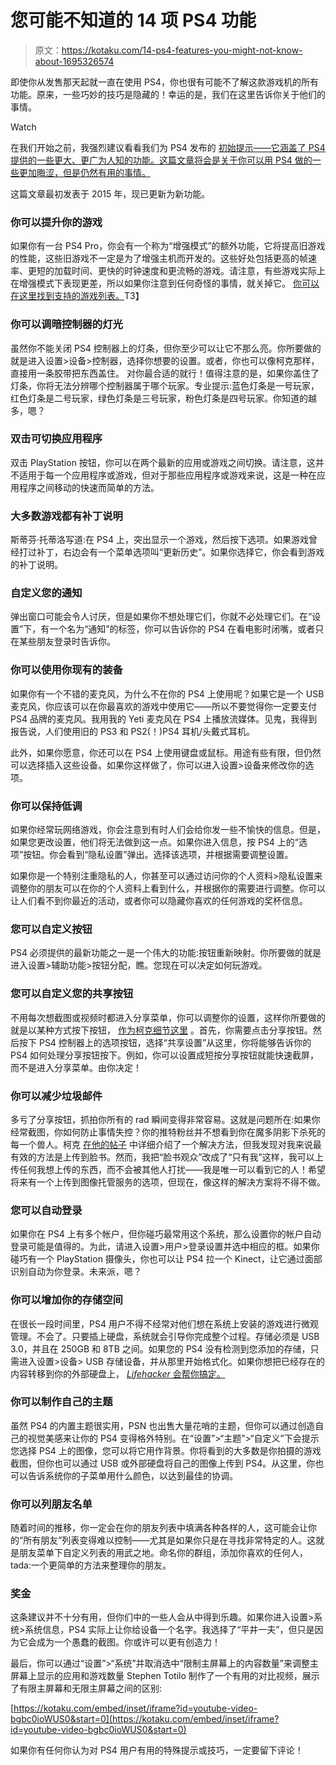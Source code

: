 # 您可能不知道的 14 项 PS4 功能

> 原文：<https://kotaku.com/14-ps4-features-you-might-not-know-about-1695326574>

即使你从发售那天起就一直在使用 PS4，你也很有可能不了解这款游戏机的所有功能。原来，一些巧妙的技巧是隐藏的！幸运的是，我们在这里告诉你关于他们的事情。

Watch

在我们开始之前，我强烈建议看看我们为 PS4 发布的 [初始提示——它涵盖了 PS4 提供的一些更大、更广为人知的功能。这篇文章将会是关于你可以用 PS4 做的一些更加晦涩，但是仍然有用的事情。](https://kotaku.com/tips-for-using-the-playstation-4-1465228783)

这篇文章最初发表于 2015 年，现已更新为新功能。

### 你可以提升你的游戏

如果你有一台 PS4 Pro，你会有一个称为“增强模式”的额外功能，它将提高旧游戏的性能，这些旧游戏不一定是为了增强主机而开发的。这些好处包括更高的帧速率、更短的加载时间、更快的时钟速度和更流畅的游戏。请注意，有些游戏实际上在增强模式下表现更差，所以如果你注意到任何奇怪的事情，就关掉它。 [你可以在这里找到支持的游戏列表。](https://www.resetera.com/threads/all-games-with-ps4-pro-enhancements.3101/)T3】

### 你可以调暗控制器的灯光

虽然你不能关闭 PS4 控制器上的灯条，但你至少可以让它不那么亮。你所要做的就是进入设置>设备>控制器，选择你想要的设置。或者，你也可以像柯克那样，直接用一条胶带把东西盖住。 对你最合适的就行！值得注意的是，如果你盖住了灯条，你将无法分辨哪个控制器属于哪个玩家。专业提示:蓝色灯条是一号玩家，红色灯条是二号玩家，绿色灯条是三号玩家，粉色灯条是四号玩家。你知道的越多，嗯？

### 双击可切换应用程序

双击 PlayStation 按钮，你可以在两个最新的应用或游戏之间切换。请注意，这并不适用于每一个应用程序或游戏，但对于那些应用程序或游戏来说，这是一种在应用程序之间移动的快速而简单的方法。

### 大多数游戏都有补丁说明

斯蒂芬·托蒂洛写道:在 PS4 上，突出显示一个游戏，然后按下选项。如果游戏曾经打过补丁，右边会有一个菜单选项叫“更新历史”。如果你选择它，你会看到游戏的补丁说明。

### 自定义您的通知

弹出窗口可能会令人讨厌，但是如果你不想处理它们，你就不必处理它们。在“设置”下，有一个名为“通知”的标签，你可以告诉你的 PS4 在看电影时闭嘴，或者只在某些朋友登录时告诉你。

### 你可以使用你现有的装备

如果你有一个不错的麦克风，为什么不在你的 PS4 上使用呢？如果它是一个 USB 麦克风，你应该可以在你最喜欢的游戏中使用它——所以不要觉得你一定要支付 PS4 品牌的麦克风。我用我的 Yeti 麦克风在 PS4 上播放流媒体。见鬼，我得到报告说，人们使用旧的 PS3 和 PS2(！)PS4 耳机/头戴式耳机。

此外，如果你愿意，你还可以在 PS4 上使用键盘或鼠标。用途有些有限，但仍然可以选择插入这些设备。如果你这样做了，你可以进入设置>设备来修改你的选项。

### 你可以保持低调

如果你经常玩网络游戏，你会注意到有时人们会给你发一些不愉快的信息。但是，如果您更改设置，他们将无法做到这一点。如果你进入信息，按 PS4 上的“选项”按钮。你会看到“隐私设置”弹出。选择该选项，并根据需要调整设置。

如果你是一个特别注重隐私的人，你甚至可以通过访问你的个人资料>隐私设置来调整你的朋友可以在你的个人资料上看到什么，并根据你的需要进行调整。你可以让人们看不到你最近的活动，或者你可以隐藏你喜欢的任何游戏的奖杯信息。

### 您可以自定义按钮

PS4 必须提供的最新功能之一是一个伟大的功能:按钮重新映射。你所要做的就是进入设置>辅助功能>按钮分配，瞧。您现在可以决定如何玩游戏。

### 您可以自定义您的共享按钮

不用每次想截图或视频时都进入分享菜单，你可以调整你的设置，这样你所要做的就是以某种方式按下按钮， [作为柯克细节这里](http://kotaku.com/how-to-record-videos-on-a-ps4-1585679861) 。首先，你需要点击分享按钮。然后按下 PS4 控制器上的选项按钮，选择“共享设置”从这里，你将能够告诉你的 PS4 如何处理分享按钮按下。例如，你可以设置成短按分享按钮就能快速截屏，而不是进入分享菜单。由你决定！

### 你可以减少垃圾邮件

多亏了分享按钮，抓拍你所有的 rad 瞬间变得非常容易。这就是问题所在:如果你经常截图，你如何防止事情失控？你的推特粉丝并不想看到你在魔多阴影下杀死的每一个兽人。柯克 [在他的帖子](http://kotaku.com/how-to-share-ps4-screenshots-without-spamming-your-fri-1475069299) 中详细介绍了一个解决方法，但我发现对我来说最有效的方法是上传到脸书。然而，我把“脸书观众”改成了“只有我”这样，我可以上传任何我想上传的东西，而不会被其他人打扰——我是唯一可以看到它的人！希望将来有一个上传到图像托管服务的选项，但现在，像这样的解决方案将不得不做。

### 您可以自动登录

如果你在 PS4 上有多个帐户，但你碰巧最常用这个系统，那么设置你的帐户自动登录可能是值得的。为此，请进入设置>用户>登录设置并选中相应的框。如果你碰巧有一个 PlayStation 摄像头，你也可以让 PS4 拉一个 Kinect，让它通过面部识别自动为你登录。未来派，嗯？

### 你可以增加你的存储空间

在很长一段时间里，PS4 用户不得不经常对他们想在系统上安装的游戏进行微观管理。不会了。只要插上硬盘，系统就会引导你完成整个过程。存储必须是 USB 3.0，并且在 250GB 和 8TB 之间。如果您的 PS4 没有检测到您添加的存储，只需进入设置>设备> USB 存储设备，并从那里开始格式化。如果你想把已经存在的内容转移到你的外部硬盘上， [*Lifehacker* 会帮你搞定。](https://lifehacker.com/how-to-set-up-an-external-hard-drive-on-your-ps4-1793125365)

### 你可以制作自己的主题

虽然 PS4 的内置主题很实用，PSN 也出售大量花哨的主题，但你可以通过创造自己的视觉美感来让你的 PS4 变得格外特别。在“设置”>“主题”>“自定义”下会提示您选择 PS4 上的图像，您可以将它用作背景。你将看到的大多数是你拍摄的游戏截图，但你也可以通过 USB 或外部硬盘将自己的图像上传到 PS4。从这里，你也可以告诉系统你的子菜单用什么颜色，以达到最佳的协调。

### 你可以列朋友名单

随着时间的推移，你一定会在你的朋友列表中填满各种各样的人，这可能会让你的“所有朋友”列表变得难以控制——尤其是如果你只是在寻找非常特定的人。这就是朋友菜单下自定义列表的用武之地。命名你的群组，添加你喜欢的任何人，tada:一个更简单的方法来整理你的朋友。

### 奖金

这条建议并不十分有用，但你们中的一些人会从中得到乐趣。如果你进入设置>系统>系统信息，PS4 实际上让你给设备一个名字。我选择了“平井一夫”，但只是因为它会成为一个愚蠢的截图。你或许可以更有创造力！

最后，你可以通过“设置”>“系统”并取消选中“限制主屏幕上的内容数量”来调整主屏幕上显示的应用和游戏数量 Stephen Totilo 制作了一个有用的对比视频，展示了有限主屏幕和无限主屏幕之间的区别:

 [https://kotaku.com/embed/inset/iframe?id=youtube-video-bgbc0ioWUS0&start=0](https://kotaku.com/embed/inset/iframe?id=youtube-video-bgbc0ioWUS0&start=0) 

如果你有任何你认为对 PS4 用户有用的特殊提示或技巧，一定要留下评论！